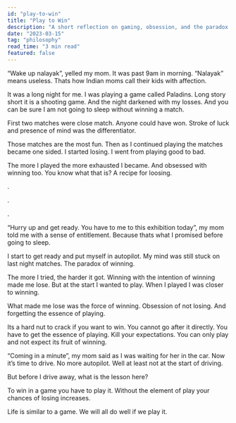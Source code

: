 ```yaml
---
id: "play-to-win"
title: "Play to Win"
description: "A short reflection on gaming, obsession, and the paradox of winning. The harder you try to win, the harder it gets — unless you remember to play."
date: "2023-03-15"
tag: "philosophy"
read_time: "3 min read"
featured: false
---
```


“Wake up nalayak”, yelled my mom. It was past 9am in morning. “Nalayak” means useless. Thats how Indian moms call their kids with affection.

It was a long night for me. I was playing a game called Paladins. Long story short it is a shooting game. And the night darkened with my losses. And you can be sure I am not going to sleep without winning a match.

First two matches were close match. Anyone could have won. Stroke of luck and presence of mind was the differentiator.

Those matches are the most fun. Then as I continued playing the matches became one sided. I started losing. I went from playing good to bad.

The more I played the more exhausted I became. And obsessed with winning too. You know what that is? A recipe for loosing.

.

.

.

“Hurry up and get ready. You have to me to this exhibition today”, my mom told me with a sense of entitlement. Because thats what I promised before going to sleep.

I start to get ready and put myself in autopilot. My mind was still stuck on last night matches. The paradox of winning.

The more I tried, the harder it got. Winning with the intention of winning made me lose. But at the start I wanted to play. When I played I was closer to winning.

What made me lose was the force of winning. Obsession of not losing. And forgetting the essence of playing.

Its a hard nut to crack if you want to win. You cannot go after it directly. You have to get the essence of playing. Kill your expectations. You can only play and not expect its fruit of winning.


“Coming in a minute”, my mom said as I was waiting for her in the car. Now it’s time to drive. No more autopilot. Well at least not at the start of driving.

But before I drive away, what is the lesson here?

To win in a game you have to play it. Without the element of play your chances of losing increases.

Life is similar to a game. We will all do well if we play it.
